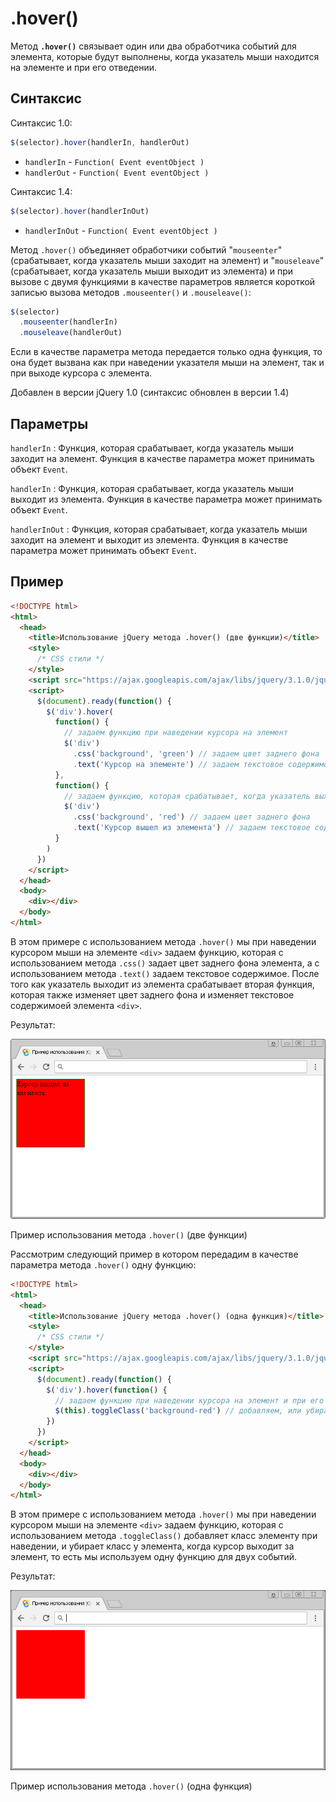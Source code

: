 # .hover()

Метод **`.hover()`** связывает один или два обработчика событий для элемента, которые будут выполнены, когда указатель мыши находится на элементе и при его отведении.

## Синтаксис

Синтаксис 1.0:

```js
$(selector).hover(handlerIn, handlerOut)
```

- `handlerIn` - `Function( Event eventObject )`
- `handlerOut` - `Function( Event eventObject )`

Синтаксис 1.4:

```js
$(selector).hover(handlerInOut)
```

- `handlerInOut` - `Function( Event eventObject )`

Метод `.hover()` объединяет обработчики событий "`mouseenter`" (срабатывает, когда указатель мыши заходит на элемент) и "`mouseleave`" (срабатывает, когда указатель мыши выходит из элемента) и при вызове с двумя функциями в качестве параметров является короткой записью вызова методов `.mouseenter()` и `.mouseleave()`:

```js
$(selector)
  .mouseenter(handlerIn)
  .mouseleave(handlerOut)
```

Если в качестве параметра метода передается только одна функция, то она будет вызвана как при наведении указателя мыши на элемент, так и при выходе курсора с элемента.

Добавлен в версии jQuery 1.0 (синтаксис обновлен в версии 1.4)

## Параметры

`handlerIn`
: Функция, которая срабатывает, когда указатель мыши заходит на элемент. Функция в качестве параметра может принимать объект `Event`.

`handlerIn`
: Функция, которая срабатывает, когда указатель мыши выходит из элемента. Функция в качестве параметра может принимать объект `Event`.

`handlerInOut`
: Функция, которая срабатывает, когда указатель мыши заходит на элемент и выходит из элемента. Функция в качестве параметра может принимать объект `Event`.

## Пример

```html
<!DOCTYPE html>
<html>
  <head>
    <title>Использование jQuery метода .hover() (две функции)</title>
    <style>
      /* CSS стили */
    </style>
    <script src="https://ajax.googleapis.com/ajax/libs/jquery/3.1.0/jquery.min.js"></script>
    <script>
      $(document).ready(function() {
        $('div').hover(
          function() {
            // задаем функцию при наведении курсора на элемент
            $('div')
              .css('background', 'green') // задаем цвет заднего фона
              .text('Курсор на элементе') // задаем текстовое содержимое
          },
          function() {
            // задаем функцию, которая срабатывает, когда указатель выходит из элемента
            $('div')
              .css('background', 'red') // задаем цвет заднего фона
              .text('Курсор вышел из элемента') // задаем текстовое содержимое
          }
        )
      })
    </script>
  </head>
  <body>
    <div></div>
  </body>
</html>
```

В этом примере с использованием метода `.hover()` мы при наведении курсором мыши на элементе `<div>` задаем функцию, которая с использованием метода `.css()` задает цвет заднего фона элемента, а с использованием метода `.text()` задаем текстовое содержимое. После того как указатель выходит из элемента срабатывает вторая функция, которая также изменяет цвет заднего фона и изменяет текстовое содержимоей элемента `<div>`.

Результат:

![Пример использования jQuery метода .hover() (две функции)](851.png)

Пример использования метода `.hover()` (две функции)

Рассмотрим следующий пример в котором передадим в качестве параметра метода `.hover()` одну функцию:

```html
<!DOCTYPE html>
<html>
  <head>
    <title>Использование jQuery метода .hover() (одна функция)</title>
    <style>
      /* CSS стили */
    </style>
    <script src="https://ajax.googleapis.com/ajax/libs/jquery/3.1.0/jquery.min.js"></script>
    <script>
      $(document).ready(function() {
        $('div').hover(function() {
          // задаем функцию при наведении курсора на элемент и при его отведении
          $(this).toggleClass('background-red') // добавляем, или убираем класс у текущего элемента div
        })
      })
    </script>
  </head>
  <body>
    <div></div>
  </body>
</html>
```

В этом примере с использованием метода `.hover()` мы при наведении курсором мыши на элементе `<div>` задаем функцию, которая с использованием метода `.toggleClass()` добавляет класс элементу при наведении, и убирает класс у элемента, когда курсор выходит за элемент, то есть мы используем одну функцию для двух событий.

Результат:

![Пример использования jQuery метода .hover() (одна функции)](850.png)

Пример использования метода `.hover()` (одна функция)

